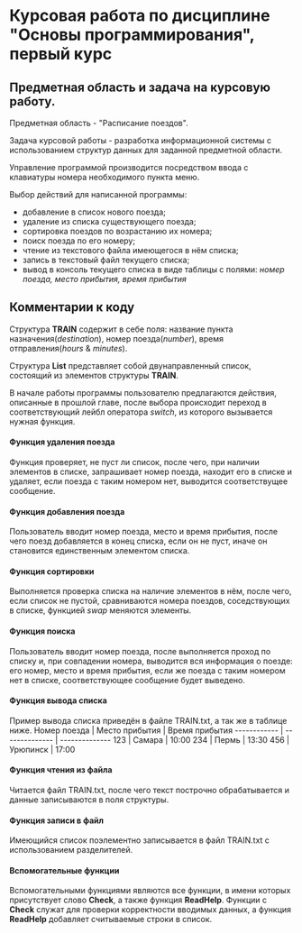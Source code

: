# Курсовая работа по дисциплине "Основы программирования", первый курс

## Предметная область и задача на курсовую работу.
Предметная область - "Расписание поездов".

Задача курсовой работы - разработка информационной системы с использованием структур данных для заданной предметной области.

Управление программой производится посредством ввода с клавиатуры номера необходимого пункта меню.

Выбор действий для написанной программы:
- добавление в список нового поезда;
- удаление из списка существующего поезда;
- сортировка поездов по возрастанию их номера;
- поиск поезда по его номеру;
- чтение из текстового файла имеющегося в нём списка;
- запись в текстовый файл текущего списка;
- вывод в консоль текущего списка в виде таблицы с полями: *номер поезда, место прибытия, время прибытия*

## Комментарии к коду
Структура **TRAIN** содержит в себе поля: название пункта назначения(*destination*), номер поезда(*number*), время отправления(*hours* & *minutes*).

Структура **List** представляет собой двунаправленный список, состоящий из элементов структуры **TRAIN**.

В начале работы программы пользователю предлагаются действия, описанные в прошлой главе, после выбора происходит переход в соответствующий лейбл оператора *switch*, из которого вызывается нужная функция.

#### Функция удаления поезда
Функция проверяет, не пуст ли список, после чего, при наличии элементов в списке, запрашивает номер поезда, находит его в списке и удаляет, если поезда с таким номером нет, выводится соответствущее сообщение.

#### Функция добавления поезда
Пользователь вводит номер поезда, место и время прибытия, после чего поезд добавляется в конец списка, если он не пуст, иначе он становится единственным элементом списка.

#### Функция сортировки
Выполняется проверка списка на наличие элементов в нём, после чего, если список не пустой, сравниваются номера поездов, соседствующих в списке, функцией *swap* меняются элементы.

#### Функция поиска
Пользователь вводит номер поезда, после выполняется проход по списку и, при совпадении номера, выводится вся информация о поезде: его номер, место и время прибытия, если же поезда с таким номером нет в списке, соответствующее сообщение будет выведено.

#### Функция вывода списка
Пример вывода списка приведён в файле TRAIN.txt, а так же в таблице ниже.
Номер поезда | Место прибытия | Время прибытия
------------ | -------------- | --------------
123          | Самара         | 10:00
234          | Пермь          | 13:30
456          | Урюпинск       | 17:00

#### Функция чтения из файла
Читается файл TRAIN.txt, после чего текст построчно обрабатывается и данные записываются в поля структуры.

#### Функция записи в файл
Имеющийся список поэлементно записывается в файл TRAIN.txt с использованием разделителей.

#### Вспомогательные функции
Вспомогательными функциями являются все функции, в имени которых присутствует слово **Check**, а также функция **ReadHelp**. Функции с **Check** служат для проверки корректности вводимых данных, а функция **ReadHelp** добавляет считываемые строки в список.
